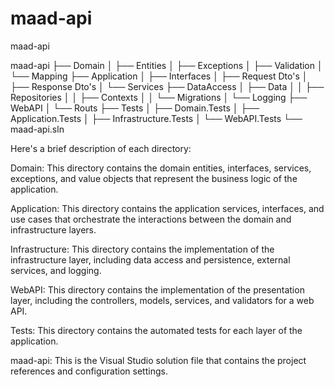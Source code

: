 # maad-api

maad-api

maad-api
├── Domain
│   ├── Entities
│   ├── Exceptions
│   ├── Validation
│   └── Mapping
├── Application
│   ├── Interfaces
│   ├── Request Dto's
│   ├── Response Dto's
│   └── Services
├── DataAccess
│   ├── Data
│   │   ├── Repositories
│   │   ├── Contexts
│   │   └── Migrations
│   └── Logging
├── WebAPI
│   └── Routs
├── Tests
│   ├── Domain.Tests
│   ├── Application.Tests
│   ├── Infrastructure.Tests
│   └── WebAPI.Tests
└── maad-api.sln

Here's a brief description of each directory:

Domain: This directory contains the domain entities, interfaces, services, exceptions, and value objects that represent the business logic of the application.

Application: This directory contains the application services, interfaces, and use cases that orchestrate the interactions between the domain and infrastructure layers.

Infrastructure: This directory contains the implementation of the infrastructure layer, including data access and persistence, external services, and logging.

WebAPI: This directory contains the implementation of the presentation layer, including the controllers, models, services, and validators for a web API.

Tests: This directory contains the automated tests for each layer of the application.

maad-api: This is the Visual Studio solution file that contains the project references and configuration settings.
